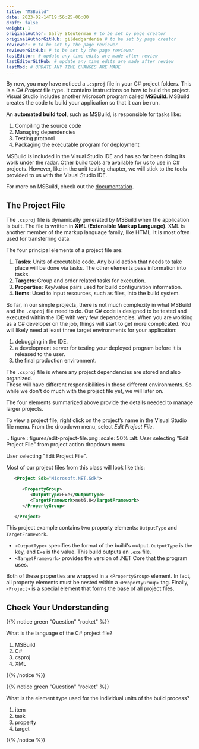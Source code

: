 ```yaml
---
title: "MSBuild"
date: 2023-02-14T19:56:25-06:00
draft: false
weight: 1
originalAuthor: Sally Steuterman # to be set by page creator
originalAuthorGitHub: gildedgardenia # to be set by page creator
reviewer: # to be set by the page reviewer
reviewerGitHub: # to be set by the page reviewer
lastEditor: # update any time edits are made after review
lastEditorGitHub: # update any time edits are made after review
lastMod: # UPDATE ANY TIME CHANGES ARE MADE
---
```


By now, you may have noticed a ``.csproj`` file in your C# project folders. This is a *C# Project* 
file type. It contains instructions on how to build the project. Visual Studio includes another 
Microsoft program called **MSBuild**.  MSBuild creates the code to build your application so that 
it can be run.

An **automated build tool**, such as MSBuild, is responsible for tasks like:

1. Compiling the source code
1. Managing dependencies
1. Testing protocol
1. Packaging the executable program for deployment

MSBuild is included in the Visual Studio IDE and has so far been doing its work under the radar. 
Other build tools are available for us to use in C# projects. However, like in the unit testing 
chapter, we will stick to the tools provided to us with the Visual Studio IDE.

For more on MSBuild, check out the [documentation](https://learn.microsoft.com/en-us/visualstudio/msbuild/msbuild?view=vs-2022). 

## The Project File

The `.csproj` file is dynamically generated by MSBuild when the application is built. The file is 
written in **XML (Extensible Markup Language)**. XML is another member of the markup language 
family, like HTML. It is most often used for transferring data.

The four principal elements of a project file are:

1. **Tasks**: Units of executable code. Any build action that needs to take place will be done via tasks. 
   The other elements pass information into tasks.
1. **Targets**: Group and order related tasks for execution.
1. **Properties**: Key/value pairs used for build configuration information.
1. **Items**: Used to input resources, such as files, into the build system. 

So far, in our simple projects, there is not much complexity in what MSBuild and the `.csproj` 
file need to do. Our C# code is designed to be tested and executed within the IDE with very few 
dependencies. When you are working as a C# developer on the job, things will start to get more 
complicated. You will likely need at least three target environments for your application: 

1. debugging in the IDE. 
1. a development server for testing your deployed program before it is released to the user. 
1. the final production environment. 

The `.csproj` file is where any project dependencies are stored and also organized.  
These will have different responsibilities in those different environments. 
So while we don't do much with the project file yet, we will later on.

The four elements summarized above provide the details needed to manage larger projects.

To view a project file, right click on the project’s name in the Visual Studio file menu. From the dropdown menu, select *Edit Project File*.

.. figure:: figures/edit-project-file.png
   :scale: 50%
   :alt: User selecting "Edit Project File" from project action dropdown menu

   User selecting "Edit Project File".

Most of our project files from this class will look like this:

```xml {linenos = table}
   <Project Sdk="Microsoft.NET.Sdk">

      <PropertyGroup>
         <OutputType>Exe</OutputType>
         <TargetFramework>net6.0</TargetFramework>
      </PropertyGroup>

   </Project>
```

This project example contains two property elements: `OutputType` and `TargetFramework`. 

* `<OutputType>` specifies the format of the build's output. `OutputType` is the key, and `Exe` is the value. This build outputs an `.exe` file. 
* `<TargetFramework>` provides the version of .NET Core that the program uses. 

Both of these properties are wrapped in a `<PropertyGroup>` element. In 
fact, all property elements must be nested within a `<PropertyGroup>` tag. Finally, `<Project>` is a special element that 
forms the base of all project files. 


## Check Your Understanding

{{% notice green "Question" "rocket" %}}

   What is the language of the C# project file?

   1. MSBuild
   1. C#
   1. csproj
   1. XML

{{% /notice %}}

<!-- d, xml -->

{{% notice green "Question" "rocket" %}}

   What is the element type used for the individual units of the build process?

   1. item
   1. task
   1. property
   1. target

{{% /notice %}}

<!-- b, task -->
